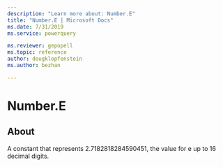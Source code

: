 ```yaml
---
description: "Learn more about: Number.E"
title: "Number.E | Microsoft Docs"
ms.date: 7/31/2019
ms.service: powerquery

ms.reviewer: gepopell
ms.topic: reference
author: dougklopfenstein
ms.author: bezhan

---
```

# Number.E

  
## About  
A constant that represents 2.7182818284590451, the value for e up to 16 decimal digits.
  
